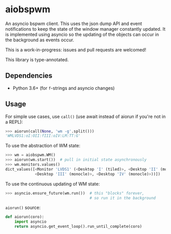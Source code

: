 # aiobspwm

An asyncio bspwm client. This uses the json dump API and event notifications
to keep the state of the window manager constantly updated. It is implemented
using asyncio so the updating of the objects can occur in the background as
events occur.

This is a work-in-progress: issues and pull requests are welcomed!

This library is type-annotated.

## Dependencies

- Python 3.6+ (for `f`-strings and asyncio changes)

## Usage

For simple use cases, use `call()` (use await instead of aiorun if
you're not in a REPL):

```python
>>> aiorun(call(None, 'wm -g'.split()))
'WMLVDS1:oI:OII:fIII:oIV:LM:TT:G'
```

To use the abstraction of WM state:

```python
>>> wm = aiobspwm.WM()
>>> aiorun(wm.start())  # pull in initial state asynchronously
>>> wm.monitors.values()
dict_values([<Monitor 'LVDS1' (<Desktop 'I' (tiled)>, <Desktop 'II' (monocle)>,
             <Desktop 'III' (monocle)>, <Desktop 'IV' (monocle)>))])
```

To use the continuous updating of WM state:

```python
>>> asyncio.ensure_future(wm.run())  # this "blocks" forever,
                                     # so run it in the background
```

`aiorun()` source:

```python
def aiorun(coro):
    import asyncio
    return asyncio.get_event_loop().run_until_complete(coro)
```

